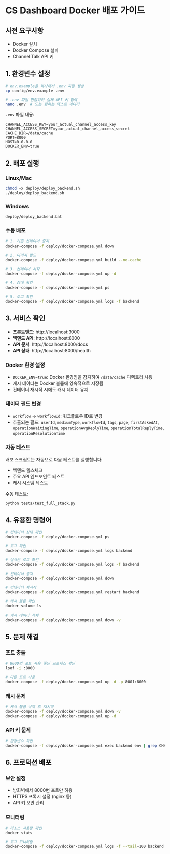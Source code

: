 # CS Dashboard Docker 배포 가이드

## 사전 요구사항

- Docker 설치
- Docker Compose 설치
- Channel Talk API 키

## 1. 환경변수 설정

```bash
# env.example을 복사해서 .env 파일 생성
cp config/env.example .env

# .env 파일 편집하여 실제 API 키 입력
nano .env  # 또는 원하는 텍스트 에디터
```

`.env` 파일 내용:
```env
CHANNEL_ACCESS_KEY=your_actual_channel_access_key
CHANNEL_ACCESS_SECRET=your_actual_channel_access_secret
CACHE_DIR=/data/cache
PORT=8000
HOST=0.0.0.0
DOCKER_ENV=true
```

## 2. 배포 실행

### Linux/Mac
```bash
chmod +x deploy/deploy_backend.sh
./deploy/deploy_backend.sh
```

### Windows
```cmd
deploy/deploy_backend.bat
```

### 수동 배포
```bash
# 1. 기존 컨테이너 중지
docker-compose -f deploy/docker-compose.yml down

# 2. 이미지 빌드
docker-compose -f deploy/docker-compose.yml build --no-cache

# 3. 컨테이너 시작
docker-compose -f deploy/docker-compose.yml up -d

# 4. 상태 확인
docker-compose -f deploy/docker-compose.yml ps

# 5. 로그 확인
docker-compose -f deploy/docker-compose.yml logs -f backend
```

## 3. 서비스 확인

- **프론트엔드**: http://localhost:3000
- **백엔드 API**: http://localhost:8000
- **API 문서**: http://localhost:8000/docs
- **API 상태**: http://localhost:8000/health

### Docker 환경 설정
- `DOCKER_ENV=true`: Docker 환경임을 감지하여 `/data/cache` 디렉토리 사용
- 캐시 데이터는 Docker 볼륨에 영속적으로 저장됨
- 컨테이너 재시작 시에도 캐시 데이터 유지

### 데이터 필드 변경
- `workflow` → `workflowId`: 워크플로우 ID로 변경
- 추출되는 필드: `userId`, `mediumType`, `workflowId`, `tags`, `page`, `firstAskedAt`, `operationWaitingTime`, `operationAvgReplyTime`, `operationTotalReplyTime`, `operationResolutionTime`

### 자동 테스트
배포 스크립트는 자동으로 다음 테스트를 실행합니다:
- 백엔드 헬스체크
- 주요 API 엔드포인트 테스트
- 캐시 시스템 테스트

수동 테스트:
```bash
python tests/test_full_stack.py
```

## 4. 유용한 명령어

```bash
# 컨테이너 상태 확인
docker-compose -f deploy/docker-compose.yml ps

# 로그 확인
docker-compose -f deploy/docker-compose.yml logs backend

# 실시간 로그 확인
docker-compose -f deploy/docker-compose.yml logs -f backend

# 컨테이너 중지
docker-compose -f deploy/docker-compose.yml down

# 컨테이너 재시작
docker-compose -f deploy/docker-compose.yml restart backend

# 캐시 볼륨 확인
docker volume ls

# 캐시 데이터 삭제
docker-compose -f deploy/docker-compose.yml down -v
```

## 5. 문제 해결

### 포트 충돌
```bash
# 8000번 포트 사용 중인 프로세스 확인
lsof -i :8000

# 다른 포트 사용
docker-compose -f deploy/docker-compose.yml up -d -p 8001:8000
```

### 캐시 문제
```bash
# 캐시 볼륨 삭제 후 재시작
docker-compose -f deploy/docker-compose.yml down -v
docker-compose -f deploy/docker-compose.yml up -d
```

### API 키 문제
```bash
# 환경변수 확인
docker-compose -f deploy/docker-compose.yml exec backend env | grep CHANNEL
```

## 6. 프로덕션 배포

### 보안 설정
- 방화벽에서 8000번 포트만 허용
- HTTPS 프록시 설정 (nginx 등)
- API 키 보안 관리

### 모니터링
```bash
# 리소스 사용량 확인
docker stats

# 로그 모니터링
docker-compose -f deploy/docker-compose.yml logs -f --tail=100 backend
``` 
